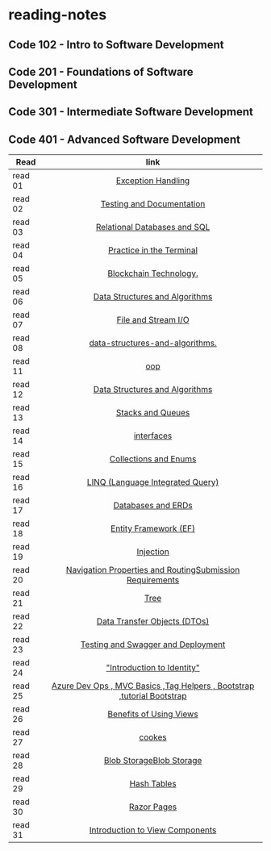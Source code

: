 # reading-notes

## Code 102 - Intro to Software Development

## Code 201 - Foundations of Software Development

## Code 301 - Intermediate Software Development

## Code 401 - Advanced Software Development

| Read|      link     | 
|----------|:-------------:|
| read 01 |  [Exception Handling](https://github.com/ahmadjamalkhater/reading-notes/blob/main/Read%2001.md) 
| read 02 |  [Testing and Documentation](https://github.com/ahmadjamalkhater/reading-notes/blob/main/Read%2002.md)
| read 03 |  [Relational Databases and SQL](https://github.com/ahmadjamalkhater/reading-notes/blob/main/Read%2003.md)
| read 04 |  [Practice in the Terminal](https://github.com/ahmadjamalkhater/reading-notes/blob/main/Read%2004.md)
| read 05 |  [Blockchain Technology.](https://github.com/ahmadjamalkhater/reading-notes/blob/main/Read%2005.md)
| read 06 |  [Data Structures and Algorithms](https://github.com/ahmadjamalkhater/reading-notes/blob/main/Read%2006.md)
| read 07 |  [File and Stream I/O ]()
| read 08 |  [data-structures-and-algorithms. ](https://github.com/ahmadjamalkhater/data-structures-and-algorithms.)
| read 11 |  [oop ](https://github.com/ahmadjamalkhater/reading-notes/blob/main/Read%2011.md)
| read 12 |  [Data Structures and Algorithms ](https://github.com/ahmadjamalkhater/reading-notes/blob/main/Read%2012.md)
| read 13 |  [Stacks and Queues ](https://github.com/ahmadjamalkhater/reading-notes/blob/main/Read%2013.md)
| read 14 |  [interfaces ](https://github.com/ahmadjamalkhater/reading-notes/blob/main/Read%2014.md)
| read 15 |  [Collections and Enums ](https://github.com/ahmadjamalkhater/reading-notes/blob/main/Read%2015.md)
| read 16|  [LINQ (Language Integrated Query)](https://github.com/ahmadjamalkhater/reading-notes/blob/main/Read%2016.md)
| read 17|  [Databases and ERDs](https://github.com/ahmadjamalkhater/reading-notes/blob/main/Read%2017.md)
| read 18 |  [Entity Framework (EF) ](https://github.com/ahmadjamalkhater/reading-notes/blob/main/Read%2018.md)
| read 19 |  [Injection ](https://github.com/ahmadjamalkhater/reading-notes/blob/main/Read%2019.md)
| read 20 |  [Navigation Properties and RoutingSubmission Requirements ](https://github.com/ahmadjamalkhater/reading-notes/blob/main/Read%2020.md)
| read 21 |  [Tree](https://github.com/ahmadjamalkhater/reading-notes/blob/main/Read%2021.md)
| read 22 |  [Data Transfer Objects (DTOs)](https://github.com/ahmadjamalkhater/reading-notes/blob/main/Read%2022.md)
| read 23 |  [Testing and Swagger and Deployment ](https://github.com/ahmadjamalkhater/reading-notes/blob/main/Read%2023.md)
| read 24 |  ["Introduction to Identity" ](https://github.com/ahmadjamalkhater/reading-notes/blob/main/Read%2024.md)
| read 25 |  [Azure Dev Ops , MVC Basics ,Tag Helpers , Bootstrap ,tutorial Bootstrap](https://github.com/ahmadjamalkhater/reading-notes/blob/main/Read%2026.md)
| read 26 |  [Benefits of Using Views ](https://github.com/ahmadjamalkhater/reading-notes/blob/main/Read%2027md)
| read 27 |  [cookes ](https://github.com/ahmadjamalkhater/reading-notes/blob/main/Read%2028.md)
| read 28 |  [Blob StorageBlob Storage ](https://github.com/ahmadjamalkhater/reading-notes/blob/main/Read%2029.md)
| read 29 |  [Hash Tables ](https://github.com/ahmadjamalkhater/reading-notes/blob/main/Read%2030.md)
| read 30 |  [Razor Pages ](https://github.com/ahmadjamalkhater/reading-notes/blob/main/Read%2031.md)
| read 31|  [Introduction to View Components ]()

